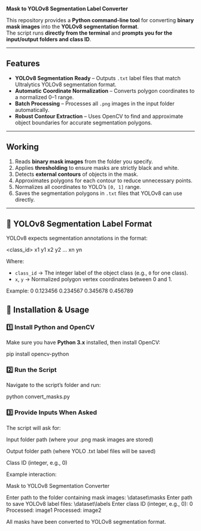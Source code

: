 **Mask to YOLOv8 Segmentation Label Converter**

This repository provides a **Python command-line tool** for converting **binary mask images** into the **YOLOv8 segmentation format**.  
The script runs **directly from the terminal** and **prompts you for the input/output folders and class ID**.

---

## Features

- **YOLOv8 Segmentation Ready** – Outputs `.txt` label files that match Ultralytics YOLOv8 segmentation format.
- **Automatic Coordinate Normalization** – Converts polygon coordinates to a normalized 0–1 range.
- **Batch Processing** – Processes all `.png` images in the input folder automatically.
- **Robust Contour Extraction** – Uses OpenCV to find and approximate object boundaries for accurate segmentation polygons.

---

## Working

1. Reads **binary mask images** from the folder you specify.
2. Applies **thresholding** to ensure masks are strictly black and white.
3. Detects **external contours** of objects in the mask.
4. Approximates polygons for each contour to reduce unnecessary points.
5. Normalizes all coordinates to YOLO’s `[0, 1]` range.
6. Saves the segmentation polygons in `.txt` files that YOLOv8 can use directly.

---

## 📜 YOLOv8 Segmentation Label Format

YOLOv8 expects segmentation annotations in the format:

<class_id> x1 y1 x2 y2 ... xn yn

Where:
- `class_id` → The integer label of the object class (e.g., `0` for one class).
- `x`, `y` → Normalized polygon vertex coordinates between 0 and 1.

Example:
0 0.123456 0.234567 0.345678 0.456789

## 🚀 Installation & Usage

### 1️⃣ Install Python and OpenCV
Make sure you have **Python 3.x** installed, then install OpenCV:

pip install opencv-python

### 2️⃣ Run the Script
Navigate to the script’s folder and run:

python convert_masks.py

### 3️⃣ Provide Inputs When Asked
The script will ask for:

Input folder path (where your .png mask images are stored)

Output folder path (where YOLO .txt label files will be saved)

Class ID (integer, e.g., 0)

Example interaction:

 Mask to YOLOv8 Segmentation Converter 
 
Enter path to the folder containing mask images: \dataset\masks
Enter path to save YOLOv8 label files: \dataset\labels
Enter class ID (integer, e.g., 0): 0
Processed: image1
Processed: image2

All masks have been converted to YOLOv8 segmentation format.



